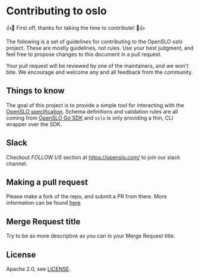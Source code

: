 # Contributing to oslo

:+1::tada: First off, thanks for taking the time to contribute! :tada::+1:

The following is a set of guidelines for contributing to the OpenSLO oslo
project. These are mostly guidelines, not rules. Use your best judgment, and
feel free to propose changes to this document in a pull request.

Your pull request will be reviewed by one of the maintainers, and we won't bite.
We encourage and welcome any and all feedback from the community.

## Things to know

The goal of this project is to provide a simple tool for interacting with the
[OpenSLO specification](https://github.com/OpenSLO/OpenSLO).
Schema definitions and validation rules are all coming from
[OpenSLO Go SDK](https://github.com/OpenSLO/go-sdk) and `oslo` is only
providing a thin, CLI wrapper over the SDK.

## Slack

Checkout _FOLLOW US_ section at <https://openslo.com/> to join our slack channel.

## Making a pull request

Please make a fork of the repo, and submit a PR from there.  More information can
be found [here](https://docs.github.com/en/github/collaborating-with-issues-and-pull-requests/creating-a-pull-request).

## Merge Request title

Try to be as more descriptive as you can in your Merge Request title.

## License

Apache 2.0, see [LICENSE](LICENSE).
